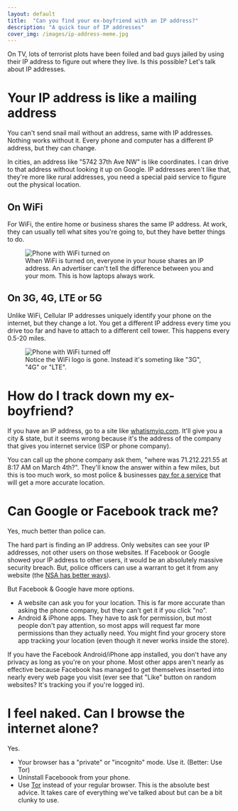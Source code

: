 ```yaml
---
layout: default
title:  "Can you find your ex-boyfriend with an IP address?"
description: "A quick tour of IP addresses"
cover_img: /images/ip-address-meme.jpg
---
```


On TV, lots of terrorist plots have been foiled and bad guys jailed by using their
IP address to figure out where they live. Is this possible? Let's talk about IP addresses.

# Your IP address is like a mailing address
You can't send snail mail without an address, same with IP addresses. Nothing works without it.
Every phone and computer has a different IP address, but they can change. 

In cities, an address like "5742 37th Ave NW" is like coordinates. I can drive to that
address without looking it up on Google. IP addresses aren't like that, they're more
like rural addresses, you need a special paid service to figure out the physical location.


## On WiFi
For WiFi, the entire home or business shares the same IP address. At work, they can 
usually tell what sites you're going to, but they have better things to do. 

<figure class="image">
  <img src="{{site.baseurl}}/images/phone-with-wifi.jpg" 
    alt="Phone with WiFi turned on">
  <figcaption>When WiFi is turned on, everyone in your house 
  shares an IP address. An advertiser can't tell the difference between you and
  your mom. This is how laptops always work.</figcaption>
</figure>


## On 3G, 4G, LTE or 5G
Unlike WiFi, Cellular IP addresses uniquely identify your phone on the internet, 
but they change a lot. You get a different IP address every time you drive 
too far and have to attach to a different cell tower. This happens every 0.5-20 miles. 

<figure class="image">
  <img src="{{site.baseurl}}/images/phone-without-wifi.jpg" 
    alt="Phone with WiFi turned off">
  <figcaption>Notice the WiFi logo is gone. Instead it's someting like "3G", "4G" or "LTE".
  </figcaption>
</figure>


# How do I track down my ex-boyfriend?
If you have an IP address, go to a site like 
[whatismyip.com][wiip]. 
It'll give you a city & state, but it seems wrong because it's the address of 
the company that gives you internet service (ISP or phone company).

You can call up the phone company ask them, "where was 71.212.221.55 at 
8:17 AM on March 4th?". They'll know the answer within a few miles, but this is too
much work, so most police & businesses [pay for a service][geo] that will get 
a more accurate location.


# Can Google or Facebook track me?
Yes, much better than police can. 

The hard part is finding an IP address. Only websites can see your IP addresses, not
other users on those websites. If Facebook or Google showed your IP address to other 
users, it would be an absolutely massive security breach. But, police officers can use a
warrant to get it from any website (the [NSA has better ways][NSA]).

But Facebook & Google have more options.

* A website can ask you for your location. This is far more accurate than asking 
  the phone company, but they can't get it if you click "no".
* Android & iPhone apps. They have to ask for permission, but most people don't
  pay attention, so most apps will request far more permissions than they actually 
  need. You might find your grocery store app tracking your location (even though
  it never works inside the store).

If you have the Facebook Android/iPhone app installed, you don't have any privacy
as long as you're on your phone. Most other apps aren't nearly as effective because
Facebook has managed to get themselves inserted into nearly every web page you visit
(ever see that "Like" button on random websites? It's tracking you if you're logged in).


# I feel naked. Can I browse the internet alone?
Yes. 

* Your browser has a "private" or "incognito" mode. Use it. (Better: Use Tor)
* Uninstall Faceboook from your phone.
* Use [Tor][tor] instead of your regular browser. This is the absolute best
  advice. It takes care of everything we've talked about but can be a bit clunky to use.


 [wiip]: https://www.whatismyip.com/ip-address-lookup/?iref=homegb
 [geo]: https://whatismyipaddress.com/geolocation
 [NSA]: https://www.eff.org/nsa-spying
 [tor]: https://www.torproject.org/

